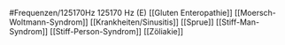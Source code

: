 #Frequenzen/125170Hz
125170 Hz (E)
[[Gluten Enteropathie]]
[[Moersch-Woltmann-Syndrom]]
[[Krankheiten/Sinusitis]]
[[Sprue]]
[[Stiff-Man-Syndrom]]
[[Stiff-Person-Syndrom]]
[[Zöliakie]]